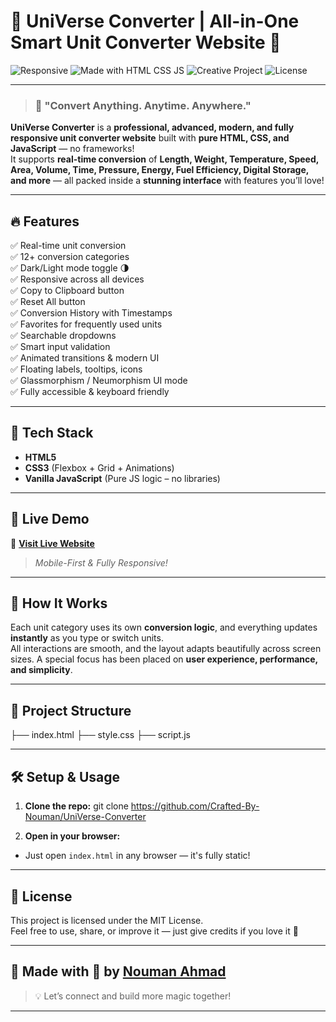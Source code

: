 # 🌌 UniVerse Converter | All-in-One Smart Unit Converter Website 🚀

![Responsive](https://img.shields.io/badge/Fully-Responsive-00c896?style=for-the-badge&logo=responsive&logoColor=white)
![Made with HTML CSS JS](https://img.shields.io/badge/Made%20with-HTML%2C%20CSS%2C%20JS-orange?style=for-the-badge&logo=codeigniter)
![Creative Project](https://img.shields.io/badge/Super%20Creative-Yes-blueviolet?style=for-the-badge)
![License](https://img.shields.io/github/license/yourusername/universe-converter?style=for-the-badge)

---

> ### 💬 **"Convert Anything. Anytime. Anywhere."**

**UniVerse Converter** is a **professional, advanced, modern, and fully responsive unit converter website** built with **pure HTML, CSS, and JavaScript** — no frameworks!  
It supports **real-time conversion** of **Length, Weight, Temperature, Speed, Area, Volume, Time, Pressure, Energy, Fuel Efficiency, Digital Storage, and more** — all packed inside a **stunning interface** with features you’ll love!

---

## 🔥 Features

✅ Real-time unit conversion  
✅ 12+ conversion categories  
✅ Dark/Light mode toggle 🌗  
✅ Responsive across all devices  
✅ Copy to Clipboard button  
✅ Reset All button  
✅ Conversion History with Timestamps  
✅ Favorites for frequently used units  
✅ Searchable dropdowns  
✅ Smart input validation  
✅ Animated transitions & modern UI  
✅ Floating labels, tooltips, icons  
✅ Glassmorphism / Neumorphism UI mode  
✅ Fully accessible & keyboard friendly  

---

## 🌈 Tech Stack

- **HTML5**
- **CSS3** (Flexbox + Grid + Animations)
- **Vanilla JavaScript** (Pure JS logic – no libraries)

---
 

## 🚀 Live Demo

🔗 **[Visit Live Website](https://github.com/Crafted-By-Nouman/UniVerse-Converter-All-in-One-Smart-Unit-Converter-Website)**

> _*Mobile-First & Fully Responsive!*_

---

## 🧠 How It Works

Each unit category uses its own **conversion logic**, and everything updates **instantly** as you type or switch units.  
All interactions are smooth, and the layout adapts beautifully across screen sizes. A special focus has been placed on **user experience, performance, and simplicity**.

---

## 📁 Project Structure

├── index.html
├── style.css
├── script.js


---

## 🛠️ Setup & Usage

1. **Clone the repo:**
git clone https://github.com/Crafted-By-Nouman/UniVerse-Converter


2. **Open in your browser:**
- Just open `index.html` in any browser — it's fully static!

---

## 📜 License

This project is licensed under the MIT License.  
Feel free to use, share, or improve it — just give credits if you love it 💖

---

## 🙌 Made with 💙 by [Nouman Ahmad](https://github.com/Crafted-By-Nouman)

> 💡 Let’s connect and build more magic together!

---

